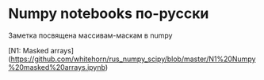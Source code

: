 Numpy notebooks по-русски
=========================

Заметка посвящена массивам-маскам в numpy

[N1: Masked arrays] (https://github.com/whitehorn/rus_numpy_scipy/blob/master/N1%20Numpy%20masked%20arrays.ipynb)

